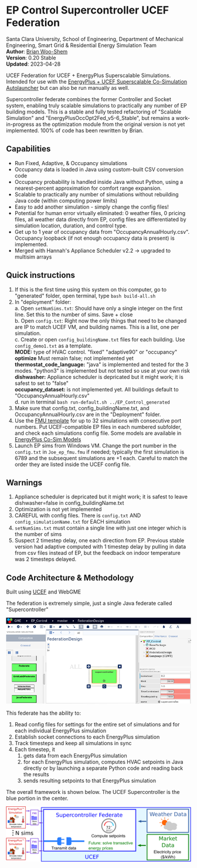 # EP Control Supercontroller UCEF Federation

Santa Clara University, 
School of Engineering,
Department of Mechanical Engineering,
Smart Grid & Residential Energy Simulation Team  
__Author__: [Brian Woo-Shem](www.brianwooshem.com)  
__Version__: 0.20 Stable     
__Updated__: 2023-04-28  

UCEF Federation for UCEF + EnergyPlus Superscalable Simulations. Intended for use with the [EnergyPlus + UCEF Superscalable Co-Simulation Autolauncher](https://github.com/SCU-Smart-Grid-CPS/EnergyPlus-UCEF-Autolauncher) but can also be run manually as well.

Supercontroller federate combines the former Controller and Socket system, enabling truly scalable simulations to practically any number of EP building models. This is a stable and fully tested refactoring of "Scalable Simulation" and "EnergyPlusOccOpt2Fed\_v5-6\_Stable", but remains a work-in-progress as the optimization module from the original version is not yet implemented. 100% of code has been rewritten by Brian. 

## Capabilities

- Run Fixed, Adaptive, & Occupancy simulations
- Occupancy data is loaded in Java using custom-built CSV conversion code
- Occupancy probability is handled inside Java without Python, using a nearest-percent approximation for comfort range expansion.
- Scalable to practically any number of simulations without rebuilding Java code (within computing power limits)
- Easy to add another simulation - simply change the config files!
- Potential for human error virtually eliminated: 0 weather files, 0 pricing files, all weather data directly from EP, config files are differentiated by simulation location, duration, and control type.
- Get up to 1 year of occupancy data from "OccupancyAnnualHourly.csv". Occupancy loopback (if not enough occupancy data is present) is implemented.
- Merged with Hannah's Appliance Scheduler v2.2 -> upgraded to multisim arrays

## Quick instructions

1. If this is the first time using this system on this computer, go to "generated" folder, open terminal, type `bash build-all.sh`
2. In "deployment" folder:  
	a. Open `setNumSims.txt`: Should have only a single integer on the first line. Set this to the number of sims. Save + close   
	b. Open `config.txt`: Right now the only things that need to be changed are IP to match UCEF VM, and building names. This is a list, one per simulation.  
	c. Create or open `config_buildingName.txt` files for each building. Use `config_demo1.txt` as a template.   
	__MODE:__ type of HVAC control. "fixed" "adaptive90" or "occupancy"   
	__optimize__ Must remain false; not implemented yet   
	__thermostat\_code\_language:__ "java" is implemented and tested for the 3 modes. "python3" is implemented but not tested so use at your own risk   
	__dishwasher:__ Appliance scheduler is depricated but it might work; it is safest to set to "false"   
	__occupancy\_dataset:__ is not implemented yet. All buildings default to "OccupancyAnnualHourly.csv"   
	d. run in terminal `bash run-default.sh ../EP_Control_generated`  
3. Make sure that config.txt, config_buildingName.txt, and OccupancyAnnualHourly.csv are in the "Deployment" folder.
4. Use the [FMU template](https://github.com/SCU-Smart-Grid-CPS/Energy-Plus-Co-Sim-Models/releases/tag/FMU) for up to 32 simulations with consecutive port numbers. Put UCEF-compatible EP files in each numbered subfolder, and check each simulations config file. Some models are available in [EnergyPlus Co-Sim Models](https://github.com/SCU-Smart-Grid-CPS/Energy-Plus-Co-Sim-Models)
5. Launch EP sims from Windows VM. Change the port number in the `config.txt` in `Joe_ep_fmu.fmu` if needed; typically the first simulation is 6789 and the subsequent simulations are +1 each. Careful to match the order they are listed inside the UCEF config file.


## Warnings

1. Appliance scheduler is depricated but it might work; it is safest to leave dishwasher=false in config_buildingName.txt
3. Optimization is not yet implemented
4. CAREFUL with config files. There is `config.txt` AND `config_simulationName.txt` for EACH simulation
5. `setNumSims.txt` must contain a single line with just one integer which is the number of sims
6. Suspect 2 timestep delay, one each direction from EP. Previous stable version had adaptive computed with 1 timestep delay by pulling in data from csv files instead of EP, but the feedback on indoor temperature was 2 timesteps delayed.

## Code Architecture & Methodology

Built using [UCEF](https://www.nist.gov/ctl/smart-connected-systems-division/iot-devices-and-infrastructures-group/ucef-universal-cps) and WebGME

The federation is extremely simple, just a single Java federate called "Supercontroller"

![federation](https://github.com/SCU-Smart-Grid-CPS/UCEF-Supercontroller/blob/main/WebGME_Supercontroller.png)

This federate has the ability to:

1. Read config files for settings for the entire set of simulations and for each individual EnergyPlus simulation
2. Establish socket connections to each EnergyPlus simulation
3. Track timesteps and keep all simulations in sync
4. Each timestep, it 
    1. gets data from each EnergyPlus simulation
    2. for each EnergyPlus simulation, computes HVAC setpoints in Java directly or by launching a separate Python code and reading back the results
    3. sends resulting setpoints to that EnergyPlus simulation

The overall framework is shown below. The UCEF Supercontroller is the blue portion in the center.

![federation](https://github.com/SCU-Smart-Grid-CPS/UCEF-Supercontroller/blob/main/UCEF_Federation_EP_Control_1.png)
